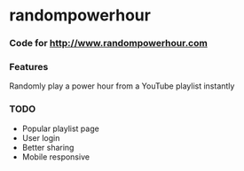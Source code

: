 # randompowerhour
### Code for http://www.randompowerhour.com

### Features

Randomly play a power hour from a YouTube playlist instantly

### TODO

- Popular playlist page
- User login
- Better sharing
- Mobile responsive